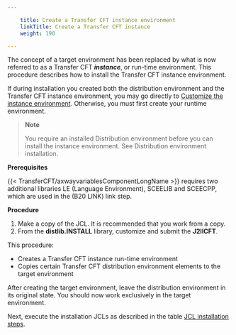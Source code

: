 ```yaml
---

    title: Create a Transfer CFT instance environment
    linkTitle: Create a Transfer CFT instance 
    weight: 190

---
```

The concept of a <span class="span_6">target</span> environment has been replaced by what is now referred to as a Transfer CFT <span class="span_6" style="font-style: italic;">**instance**</span>, or run-time environment. This procedure describes how to install the Transfer CFT<span class="span_2"> </span><span class="span_6">instance</span> environment.

If during installation you created both the distribution environment and the Transfer CFT instance environment, you may go directly to [<span class="span_6">Customize the instance environment</span>](../../t_customize_instance_zos). Otherwise, you must first create your runtime environment.

> **Note**
>
> You require an installed Distribution environment before you can install the instance environment. See Distribution environment installation.

****Prerequisites****

{{< TransferCFT/axwayvariablesComponentLongName  >}} requires two additional libraries LE (Language Environment), SCEELIB and SCEECPP, which are used in the (B20 LINK) link step.

****Procedure****

1. Make a copy of the JCL. It is recommended that you work from a copy.
1. From the **distlib.INSTALL** library, customize and submit the **J2IICFT**.

This procedure:

- Creates a Transfer CFT instance run-time environment
- Copies certain Transfer CFT distribution environment elements to the target environment

After creating the target environment, leave the distribution environment in its original state. You should now work exclusively in the target environment.

Next, execute the installation JCLs as described in the table [JCL installation steps]().
